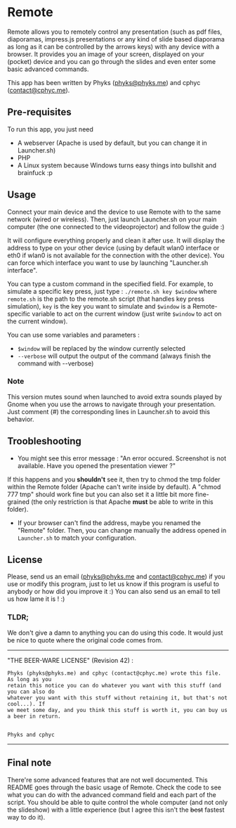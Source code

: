 Remote
======

Remote allows you to remotely control any presentation (such as pdf files, diaporamas, impress.js presentations or any kind of slide based diaporama as long as it can be controlled by the arrows keys) with any device with a browser. It provides you an image of your screen, displayed on your (pocket) device and you can go through the slides and even enter some basic advanced commands.

This app has been written by Phyks (phyks@phyks.me) and cphyc (contact@cphyc.me).


## Pre-requisites

To run this app, you just need

- A webserver (Apache is used by default, but you can change it in Launcher.sh)
- PHP
- A Linux system because Windows turns easy things into bullshit and brainfuck :p


## Usage

Connect your main device and the device to use Remote with to the same network (wired or wireless). Then, just launch Launcher.sh on your main computer (the one connected to the videoprojector) and follow the guide :) 

It will configure everything properly and clean it after use. It will display the address to type on your other device (using by default wlan0 interface or eth0 if wlan0 is not available for the connection with the other device). You can force which interface you want to use by launching "Launcher.sh interface".

You can type a custom command in the specified field. For example, to simulate a specific key press, just type : `./remote.sh key $window` where `remote.sh` is the path to the remote.sh script (that handles key press simulation), `key` is the key you want to simulate and `$window` is a Remote-specific variable to act on the current window (just write `$window` to act on the current window).

You can use some variables and parameters :

* `$window` will be replaced by the window currently selected
* `--verbose` will output the output of the command (always finish the command with --verbose)

### Note
This version mutes sound when launched to avoid extra sounds played by Gnome when you use the arrows to navigate through your presentation. Just comment (#) the corresponding lines in Launcher.sh to avoid this behavior.


## Troobleshooting

* You might see this error message :
		"An error occured. Screenshot is not available.
		Have you opened the presentation viewer ?"

If this happens and you **shouldn't** see it, then try to chmod the tmp folder within the Remote folder (Apache can't write inside by default). A "chmod 777 tmp" should work fine but you can also set it a little bit more fine-grained (the only restriction is that Apache **must** be able to write in this folder).

* If your browser can't find the address, maybe you renamed the "Remote" folder. Then, you can change manually the address opened in `Launcher.sh` to match your configuration.

## License

Please, send us an email (phyks@phyks.me and contact@cphyc.me) if you use or modify this program, just to let us know if this program is useful to anybody or how did you improve it :) You can also send us an email to tell us how lame it is ! :)

### TLDR; 
We don't give a damn to anything you can do using this code. It would just be nice to
quote where the original code comes from.


--------------------------------------------------------------------------------
"THE BEER-WARE LICENSE" (Revision 42) :

    Phyks (phyks@phyks.me) and cphyc (contact@cphyc.me) wrote this file. As long as you 
    retain this notice you can do whatever you want with this stuff (and you can also do 
    whatever you want with this stuff without retaining it, but that's not cool...). If 
    we meet some day, and you think this stuff is worth it, you can buy us a beer in return.
                                                                    
                                                                    	Phyks and cphyc
---------------------------------------------------------------------------------

## Final note
There're some advanced features that are not well documented. This README goes through the basic usage of Remote. Check the code to see what you can do with the advanced command field and each part of the script. You should be able to quite control the whole computer (and not only the slideshow) with a little experience (but I agree this isn't the <del>best</del> fastest way to do it).
